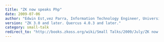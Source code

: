 ```yaml
---
title: "ZK now speaks Php"
date: 2009-07-06
author: "Edwin Est‚vez Parra, Information Technology Engineer, University of Holgu¡n province, Cuba"
version: "ZK 3.0 and later. Quercus 4.0.3 and later."
category: small-talk
redirect_to: "http://books.zkoss.org/wiki/Small Talks/2009/July/ZK now speaks Php"
---
```

